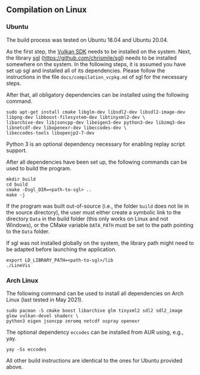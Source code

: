 ## Compilation on Linux

### Ubuntu

The build process was tested on Ubuntu 18.04 and Ubuntu 20.04.

As the first step, the [Vulkan SDK](https://vulkan.lunarg.com/sdk/home#linux) needs to be installed on the system. Next,
the library [sgl](https://github.com/chrismile/sgl) (https://github.com/chrismile/sgl) needs to be installed somewhere
on the system. In the following steps, it is assumed you have set up sgl and installed all of its dependencies.
Please follow the instructions in the file `docs/compilation_vcpkg.md` of sgl for the necessary steps.

After that, all obligatory dependencies can be installed using the following command.

```shell
sudo apt-get install cmake libglm-dev libsdl2-dev libsdl2-image-dev libpng-dev libboost-filesystem-dev libtinyxml2-dev \
libarchive-dev libjsoncpp-dev libeigen3-dev python3-dev libzmq3-dev libnetcdf-dev libopenexr-dev libeccodes-dev \
libeccodes-tools libopenjp2-7-dev
```

Python 3 is an optional dependency necessary for enabling replay script support.

After all dependencies have been set up, the following commands can be used to build the program.

```shell
mkdir build
cd build
cmake -Dsgl_DIR=<path-to-sgl> ..
make -j
```

If the program was built out-of-source (i.e., the folder `build` does not lie in the source directory), the user must
either create a symbolic link to the directory `Data` in the build folder (this only works on Linux and not Windows),
or the CMake variable `DATA_PATH` must be set to the path pointing to the `Data` folder.

If sgl was not installed globally on the system, the library path might need to be adapted before launching the
application.

```shell
export LD_LIBRARY_PATH=<path-to-sgl>/lib
./LineVis
```


### Arch Linux

The following command can be used to install all dependencies on Arch Linux (last tested in May 2021).

```shell
sudo pacman -S cmake boost libarchive glm tinyxml2 sdl2 sdl2_image glew vulkan-devel shaderc \
python3 eigen jsoncpp zeromq netcdf ospray openexr
```

The optional dependency `eccodes` can be installed from AUR using, e.g., yay.

```shell
yay -Ss eccodes
```

All other build instructions are identical to the ones for Ubuntu provided above.

